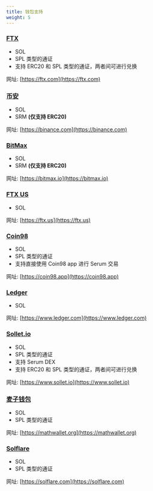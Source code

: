 ```yaml
---
title: 钱包支持
weight: 5
---
```


### [FTX](https://ftx.com)

- SOL
- SPL 类型的通证
- 支持 ERC20 和 SPL 类型的通证，两者间可进行兑换

网址: [https://ftx.com](https://ftx.com)

### [币安](https://binance.com)

- SOL
- SRM **(仅支持 ERC20)**

网址: [https://binance.com](https://binance.com)

### [BitMax](https://bitmax.io)

- SOL
- SRM **(仅支持 ERC20)**

网址: [https://bitmax.io](https://bitmax.io)

### [FTX US](https://ftx.us)

- SOL

网址: [https://ftx.us](https://ftx.us)

### [Coin98](https://coin98.app)

- SOL
- SPL 类型的通证
- 支持直接使用 Coin98 app 进行 Serum 交易

网址: [https://coin98.app](https://coin98.app)

### [Ledger](https://www.ledger.com)

- SOL

网址: [https://www.ledger.com](https://www.ledger.com)

### [Sollet.io](https://www.sollet.io)

- SOL
- SPL 类型的通证
- 支持 Serum DEX
- 支持 ERC20 和 SPL 类型的通证，两者间可进行兑换

网址: [https://www.sollet.io](https://www.sollet.io)

### [麦子钱包](https://mathwallet.org)

- SOL
- SPL 类型的通证

网址: [https://mathwallet.org](https://mathwallet.org)

### [Solflare](https://solflare.com)

- SOL
- SPL 类型的通证

网址: [https://solflare.com](https://solflare.com)
